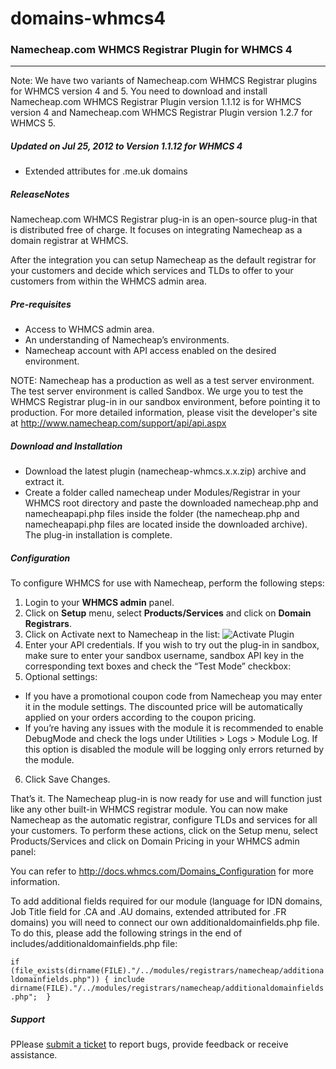 domains-whmcs4
==============

### Namecheap.com WHMCS Registrar Plugin for WHMCS 4

***

Note: We have two variants of Namecheap.com WHMCS Registrar plugins for WHMCS version 4 and 5. You need to download and install Namecheap.com WHMCS Registrar Plugin version 1.1.12 is for WHMCS version 4 and Namecheap.com WHMCS Registrar Plugin version 1.2.7 for WHMCS 5.

##### Updated on Jul 25, 2012 to Version 1.1.12 for WHMCS 4

- Extended attributes for .me.uk domains

##### ReleaseNotes

Namecheap.com WHMCS Registrar plug-in is an open-source plug-in that is distributed free of charge. It focuses on integrating Namecheap as a domain registrar at WHMCS.

After the integration you can setup Namecheap as the default registrar for your customers and decide which services and TLDs to offer to your customers from within the WHMCS admin area.

##### Pre-requisites

- Access to WHMCS admin area.
- An understanding of Namecheap’s environments.
- Namecheap account with API access enabled on the desired environment.

NOTE: Namecheap has a production as well as a test server environment. The test server environment is called Sandbox. We urge you to test the WHMCS Registrar plug-in in our sandbox environment, before pointing it to production. For more detailed information, please visit the developer's site at http://www.namecheap.com/support/api/api.aspx

##### Download and Installation

- Download the latest plugin (namecheap-whmcs.x.x.zip) archive and extract it.
- Create a folder called namecheap under Modules/Registrar in your WHMCS root directory and paste the downloaded namecheap.php and namecheapapi.php files inside the folder (the namecheap.php and namecheapapi.php files are located inside the downloaded archive). The plug-in installation is complete.

##### Configuration

To configure WHMCS for use with Namecheap, perform the following steps:

1. Login to your **WHMCS admin** panel.
2. Click on **Setup** menu, select **Products/Services** and click on **Domain Registrars**.
3. Click on Activate next to Namecheap in the list:
 ![Activate Plugin](http://files.namecheap.com/images/googlecode/Activate_Namecheap.png "Activate Plugin")
4. Enter your API credentials. If you wish to try out the plug-in in sandbox, make sure to enter your sandbox username, sandbox API key in the corresponding text boxes and check the “Test Mode” checkbox:
5. Optional settings:
 - If you have a promotional coupon code from Namecheap you may enter it in the module settings. The discounted price will be automatically applied on your orders according to the coupon pricing.
 - If you’re having any issues with the module it is recommended to enable DebugMode and check the logs under Utilities > Logs > Module Log. If this option is disabled the module will be logging only errors returned by the module.
6. Click Save Changes.


That’s it. The Namecheap plug-in is now ready for use and will function just like any other built-in WHMCS registrar module. You can now make Namecheap as the automatic registrar, configure TLDs and services for all your customers. To perform these actions, click on the Setup menu, select Products/Services and click on Domain Pricing in your WHMCS admin panel:

You can refer to http://docs.whmcs.com/Domains_Configuration for more information.

To add additional fields required for our module (language for IDN domains, Job Title field for .CA and .AU domains, extended attributed for .FR domains) you will need to connect our own additionaldomainfields.php file. To do this, please add the following strings in the end of includes/additionaldomainfields.php file:

 `if (file_exists(dirname(FILE)."/../modules/registrars/namecheap/additionaldomainfields.php")) {
  include dirname(FILE)."/../modules/registrars/namecheap/additionaldomainfields.php"; 
 }`


##### Support

PPlease [submit a ticket](https://support.namecheap.com/index.php?/Tickets/Submit) to report bugs, provide feedback or receive assistance.
